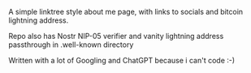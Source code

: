 A simple linktree style about me page, with links to socials and bitcoin lightning address.

Repo also has Nostr NIP-05 verifier and vanity lightning address passthrough in .well-known directory

Written with a lot of Googling and ChatGPT because i can't code :-) 
